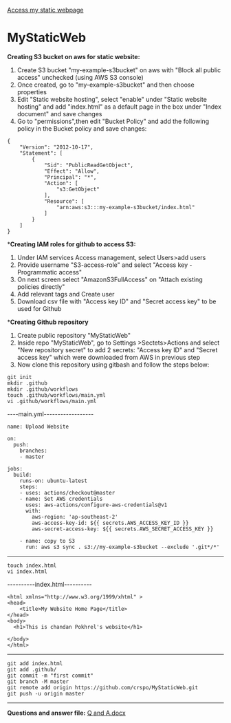 [Access my static webpage](http://chandan-static-website.s3-website-ap-southeast-2.amazonaws.com)
# MyStaticWeb
**Creating S3 bucket on aws for static website:**
1. Create S3 bucket "my-example-s3bucket" on aws with "Block all public access" unchecked (using AWS S3 console)
2. Once created, go to "my-example-s3bucket" and then choose properties
3. Edit "Static website hosting", select "enable" under "Static website hosting" and add "index.html" as a default page in the box under "Index document"  and save changes
4. Go to "permissions",then edit "Bucket Policy" and add the following policy in the Bucket policy and save changes:
```
{
    "Version": "2012-10-17",
    "Statement": [
        {
            "Sid": "PublicReadGetObject",
            "Effect": "Allow",
            "Principal": "*",
            "Action": [
                "s3:GetObject"
            ],
            "Resource": [
                "arn:aws:s3:::my-example-s3bucket/index.html"
            ]
        }
    ]
}
```
***Creating IAM roles for github to access S3:**
1. Under IAM services Access management, select Users>add users
2. Provide username "S3-access-role" and select "Access key - Programmatic access"
3. On next screen select "AmazonS3FullAccess" on "Attach existing policies directly"
4. Add relevant tags and Create user
5.  Download csv file with "Access key ID" and "Secret access key" to be used for Github


***Creating Github repository**
1. Create public repository "MyStaticWeb" 
2. Inside repo "MyStaticWeb", go to Settings >Sectets>Actions  and select "New repository secret" to add 2 secrets: "Access key ID" and "Secret access key" which were downloaded from AWS in previous step
3. Now clone this repository using gitbash and follow the steps below:
```
git init
mkdir .github
mkdir .github/workflows
touch .github/workflows/main.yml
vi .github/workflows/main.yml
```
----main.yml------------------
```
name: Upload Website

on:
  push:
    branches:
    - master

jobs:
  build:
    runs-on: ubuntu-latest
    steps:
    - uses: actions/checkout@master
    - name: Set AWS credentials
      uses: aws-actions/configure-aws-credentials@v1
      with:
        aws-region: 'ap-southeast-2'
        aws-access-key-id: ${{ secrets.AWS_ACCESS_KEY_ID }}
        aws-secret-access-key: ${{ secrets.AWS_SECRET_ACCESS_KEY }}

    - name: copy to S3
      run: aws s3 sync . s3://my-example-s3bucket --exclude '.git*/*'
```
----
```
touch index.html
vi index.html
```
----------index.html----------
```
<html xmlns="http://www.w3.org/1999/xhtml" >
<head>
    <title>My Website Home Page</title>
</head>
<body>
  <h1>This is chandan Pokhrel's website</h1>

</body>
</html>
```
----
```
git add index.html
git add .github/
git commit -m "first commit"
git branch -M master
git remote add origin https://github.com/crspo/MyStaticWeb.git
git push -u origin master
```

----
**Questions and answer file:** [Q and A.docx](https://github.com/crspo/MyStaticWeb/files/8803458/Q.and.A.docx)

